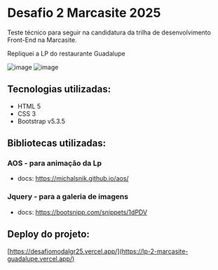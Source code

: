 # Desafio 2 Marcasite 2025

Teste técnico para seguir na candidatura da trilha de desenvolvimento Front-End na Marcasite.

Repliquei a LP do restaurante Guadalupe

![image](https://github.com/user-attachments/assets/1d5fdec7-774f-4415-918e-339ae7123f4a)
![image](https://github.com/user-attachments/assets/949c8dd8-9dab-4f92-8102-2990a1d0603b)



## Tecnologias utilizadas:
- HTML 5
- CSS 3
- Bootstrap v5.3.5

## Bibliotecas utilizadas:
 ### AOS - para animação da Lp
 - docs: https://michalsnik.github.io/aos/
 ### Jquery - para a galeria de imagens
 - docs: https://bootsnipp.com/snippets/1dPDV
 

## Deploy do projeto:
[https://desafiomodalgr25.vercel.app/](https://lp-2-marcasite-guadalupe.vercel.app/)

